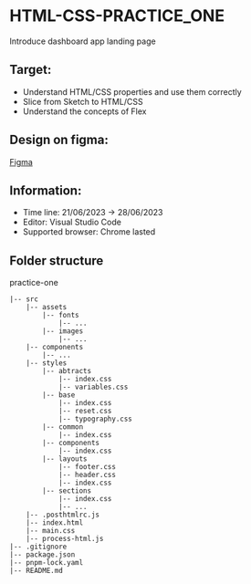 # HTML-CSS-PRACTICE_ONE #
Introduce dashboard app landing page

## Target: ##
- Understand HTML/CSS properties and use them correctly
- Slice from Sketch to HTML/CSS
- Understand the concepts of Flex


## Design on figma: ##
[Figma](https://www.figma.com/file/6QbJ3zCbwFEIqDrHuYegS1/NinjaMail-(Community)-Thao's-practice?node-id=1%3A30&mode=dev)


## Information: ##
- Time line: 21/06/2023 -> 28/06/2023
- Editor: Visual Studio Code
- Supported browser: Chrome lasted


## Folder structure ##
practice-one
~~~
|-- src
    |-- assets
        |-- fonts
            |-- ...
        |-- images
            |-- ...
    |-- components
        |-- ...
    |-- styles
        |-- abtracts
            |-- index.css
            |-- variables.css
        |-- base
            |-- index.css
            |-- reset.css
            |-- typography.css
        |-- common
            |-- index.css
        |-- components
            |-- index.css
        |-- layouts
            |-- footer.css
            |-- header.css
            |-- index.css
        |-- sections
            |-- index.css
            |-- ...
    |-- .posthtmlrc.js
    |-- index.html
    |-- main.css
    |-- process-html.js
|-- .gitignore
|-- package.json
|-- pnpm-lock.yaml
|-- README.md
